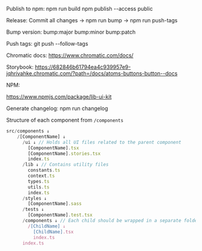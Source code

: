 Publish to npm:
npm run build
npm publish --access public


Release:
Commit all changes -> npm run bump -> npm run push-tags

Bump version:
bump:major
bump:minor
bump:patch

Push tags:
git push --follow-tags

Chromatic docs:
https://www.chromatic.com/docs/

Storybook:
https://682846b61794ea4c939957e9-jqhrivahke.chromatic.com/?path=/docs/atoms-buttons-button--docs


NPM:

https://www.npmjs.com/package/lib-ui-kit

Generate changelog:
npm run changelog

Structure of each component from `/components`

```js
src/components ↓ 
    /[ComponentName] ↓
      /ui ↓ // Holds all UI files related to the parent component 
        [ComponentName].tsx
        [ComponentName].stories.tsx
        index.ts
      /lib ↓ // Contains utility files
        constants.ts
        context.ts
        types.ts
        utils.ts
        index.ts
      /styles ↓
        [ComponentName].sass
      /tests ↓
        [ComponentName].test.tsx
      /components ↓ // Each child should be wrapped in a separate folder 
        /[ChildName] ↓
          [ChildName].tsx
          index.ts
      index.ts
        
```

